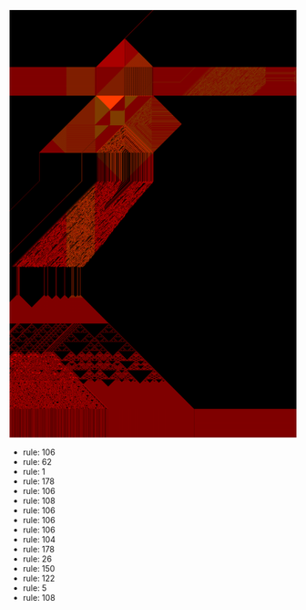 ![photo](./output.png) 
 * rule: 106
* rule: 62
* rule: 1
* rule: 178
* rule: 106
* rule: 108
* rule: 106
* rule: 106
* rule: 106
* rule: 104
* rule: 178
* rule: 26
* rule: 150
* rule: 122
* rule: 5
* rule: 108
